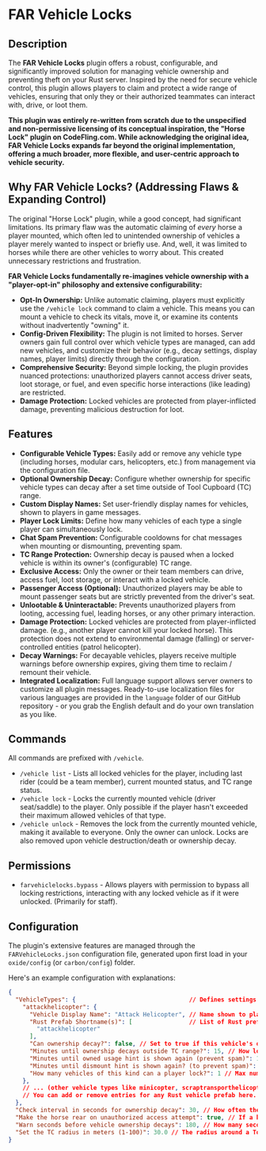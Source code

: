 # FAR Vehicle Locks

## Description
The **FAR Vehicle Locks** plugin offers a robust, configurable, and significantly improved solution for managing vehicle ownership and preventing theft on your Rust server. Inspired by the need for secure vehicle control, this plugin allows players to claim and protect a wide range of vehicles, ensuring that only they or their authorized teammates can interact with, drive, or loot them.

**This plugin was entirely re-written from scratch due to the unspecified and non-permissive licensing of its conceptual inspiration, the "Horse Lock" plugin on CodeFling.com. While acknowledging the original idea, FAR Vehicle Locks expands far beyond the original implementation, offering a much broader, more flexible, and user-centric approach to vehicle security.**

## Why FAR Vehicle Locks? (Addressing Flaws & Expanding Control)
The original "Horse Lock" plugin, while a good concept, had significant limitations. Its primary flaw was the automatic claiming of *every* horse a player mounted, which often led to unintended ownership of vehicles a player merely wanted to inspect or briefly use. And, well, it was limited to horses while there are other vehicles to worry about. This created unnecessary restrictions and frustration.

**FAR Vehicle Locks fundamentally re-imagines vehicle ownership with a "player-opt-in" philosophy and extensive configurability:**

*   **Opt-In Ownership:** Unlike automatic claiming, players must explicitly use the `/vehicle lock` command to claim a vehicle. This means you can mount a vehicle to check its vitals, move it, or examine its contents without inadvertently "owning" it.
*   **Config-Driven Flexibility:** The plugin is not limited to horses. Server owners gain full control over which vehicle types are managed, can add new vehicles, and customize their behavior (e.g., decay settings, display names, player limits) directly through the configuration.
*   **Comprehensive Security:** Beyond simple locking, the plugin provides nuanced protections: unauthorized players cannot access driver seats, loot storage, or fuel, and even specific horse interactions (like leading) are restricted.
*   **Damage Protection:** Locked vehicles are protected from player-inflicted damage, preventing malicious destruction for loot.

## Features
*   **Configurable Vehicle Types:** Easily add or remove any vehicle type (including horses, modular cars, helicopters, etc.) from management via the configuration file.
*   **Optional Ownership Decay:** Configure whether ownership for specific vehicle types can decay after a set time outside of Tool Cupboard (TC) range.
*   **Custom Display Names:** Set user-friendly display names for vehicles, shown to players in game messages.
*   **Player Lock Limits:** Define how many vehicles of each type a single player can simultaneously lock.
*   **Chat Spam Prevention:** Configurable cooldowns for chat messages when mounting or dismounting, preventing spam.
*   **TC Range Protection:** Ownership decay is paused when a locked vehicle is within its owner's (configurable) TC range.
*   **Exclusive Access:** Only the owner or their team members can drive, access fuel, loot storage, or interact with a locked vehicle.
*   **Passenger Access (Optional):** Unauthorized players may be able to mount passenger seats but are strictly prevented from the driver's seat.
*   **Unlootable & Uninteractable:** Prevents unauthorized players from looting, accessing fuel, leading horses, or any other primary interaction.
*   **Damage Protection:** Locked vehicles are protected from player-inflicted damage. (e.g., another player cannot kill your locked horse). This protection does not extend to environmental damage (falling) or server-controlled entities (patrol helicopter).
*   **Decay Warnings:** For decayable vehicles, players receive multiple warnings before ownership expires, giving them time to reclaim / remount their vehicle.
*   **Integrated Localization:** Full language support allows server owners to customize all plugin messages. Ready-to-use localization files for various languages are provided in the `language` folder of our GitHub repository - or you grab the English default and do your own translation as you like.

## Commands
All commands are prefixed with `/vehicle`.

*   `/vehicle list` - Lists all locked vehicles for the player, including last rider (could be a team member), current mounted status, and TC range status.
*   `/vehicle lock` - Locks the currently mounted vehicle (driver seat/saddle) to the player. Only possible if the player hasn't exceeded their maximum allowed vehicles of that type.
*   `/vehicle unlock` - Removes the lock from the currently mounted vehicle, making it available to everyone. Only the owner can unlock. Locks are also removed upon vehicle destruction/death or ownership decay.

## Permissions
*   `farvehiclelocks.bypass` - Allows players with permission to bypass all locking restrictions, interacting with any locked vehicle as if it were unlocked. (Primarily for staff).

## Configuration
The plugin's extensive features are managed through the `FARVehicleLocks.json` configuration file, generated upon first load in your `oxide/config` (or `carbon/config`) folder.

Here's an example configuration with explanations:

```json
{
  "VehicleTypes": {                                // Defines settings for different types of vehicles
    "attackhelicopter": {
      "Vehicle Display Name": "Attack Helicopter", // Name shown to players
      "Rust Prefab Shortname(s)": [                // List of Rust prefab shortnames for this vehicle type
        "attackhelicopter"
      ],
      "Can ownership decay?": false, // Set to true if this vehicle's ownership should expire
      "Minutes until ownership decays outside TC range?": 15, // How long before decay starts if outside TC range
      "Minutes until owned usage hint is shown again (prevent spam)": 10, // Cooldown for "you own this" message
      "Minutes until dismount hint is shown again? (to prevent spam)": 10, // Cooldown for "you dismounted" message
      "How many vehicles of this kind can a player lock?": 1 // Max number of this vehicle type a player can own
    },
    // ... (other vehicle types like minicopter, scraptransporthelicopter, modularcar, ridablehorse, bicycle, motorbike)
    // You can add or remove entries for any Rust vehicle prefab here.
  },
  "Check interval in seconds for ownership decay": 30, // How often the plugin checks for decay status
  "Make the horse rear on unauthorized access attempt": true, // If a horse should rear when an unauthorized player attempts to mount
  "Warn seconds before vehicle ownership decays": 180, // How many seconds before decay the first warning is sent
  "Set the TC radius in meters (1-100)": 30.0 // The radius around a Tool Cupboard to consider a vehicle "in TC range"
}
